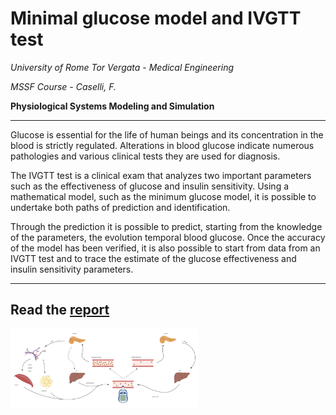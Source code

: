# Minimal glucose model and IVGTT test

_University of Rome Tor Vergata - Medical Engineering_

_MSSF Course -  Caselli, F._

**Physiological Systems Modeling and Simulation**

---
 
Glucose is essential for the life of human beings and its concentration in the blood is strictly regulated. Alterations in blood glucose indicate numerous pathologies and various clinical tests they are used for diagnosis.

The IVGTT test is a clinical exam that analyzes two important parameters such as the effectiveness of glucose and insulin sensitivity. Using a mathematical model, such as the minimum glucose model, it is possible to undertake both paths of prediction and identification.

Through the prediction it is possible to predict, starting from the knowledge of the parameters, the evolution temporal blood glucose. Once the accuracy of the model has been verified, it is also possible to start from data from an IVGTT test and to trace the estimate of the glucose effectiveness and insulin sensitivity parameters.

---

Read the [report](https://github.com/mastroalex/glucose-minimal-model/blob/main/report/report_glucose.pdf)
---

<img src="https://github.com/mastroalex/glucose-minimal-model/blob/main/report/figures/blood_sugar.svg" alt="Model" style="width:300px;"> 
